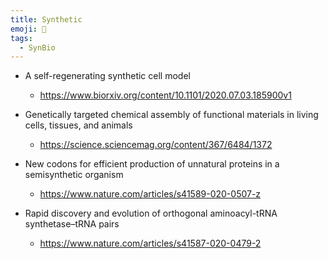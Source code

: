 ```yaml
---
title: Synthetic 
emoji: 🧬 
tags:
  - SynBio
---
```


* A self-regenerating synthetic cell model
    - https://www.biorxiv.org/content/10.1101/2020.07.03.185900v1

* Genetically targeted chemical assembly of functional materials in living cells, tissues, and animals
  - https://science.sciencemag.org/content/367/6484/1372

* New codons for efficient production of unnatural proteins in a semisynthetic organism
  - https://www.nature.com/articles/s41589-020-0507-z

* Rapid discovery and evolution of orthogonal aminoacyl-tRNA synthetase–tRNA pairs
  - https://www.nature.com/articles/s41587-020-0479-2